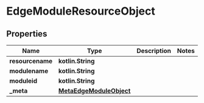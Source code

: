 
# EdgeModuleResourceObject

## Properties
Name | Type | Description | Notes
------------ | ------------- | ------------- | -------------
**resourcename** | **kotlin.String** |  | 
**modulename** | **kotlin.String** |  | 
**moduleid** | **kotlin.String** |  | 
**_meta** | [**MetaEdgeModuleObject**](MetaEdgeModuleObject.md) |  | 



